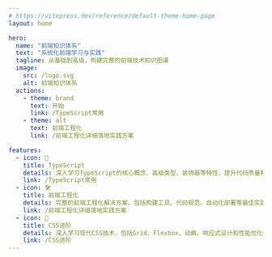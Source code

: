 ```yaml
---
# https://vitepress.dev/reference/default-theme-home-page
layout: home

hero:
  name: "前端知识体系"
  text: "系统化前端学习与实践"
  tagline: 从基础到高级，构建完整的前端技术知识图谱
  image:
    src: /logo.svg
    alt: 前端知识体系
  actions:
    - theme: brand
      text: 开始
      link: /TypeScript常用
    - theme: alt
      text: 前端工程化
      link: /前端工程化详细落地实践方案

features:
  - icon: 🧩
    title: TypeScript
    details: 深入学习TypeScript的核心概念、高级类型、装饰器等特性，提升代码质量和开发效率
    link: /TypeScript常用
  - icon: 🛠️
    title: 前端工程化
    details: 完整的前端工程化解决方案，包括构建工具、代码规范、自动化部署等最佳实践
    link: /前端工程化详细落地实践方案
  - icon: 🎨
    title: CSS进阶
    details: 深入学习现代CSS技术，包括Grid、Flexbox、动画、响应式设计和性能优化等高级主题
    link: /CSS进阶
---
```



